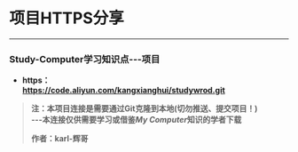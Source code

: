 # 项目HTTPS分享

---

### Study-Computer学习知识点---项目
  - **https：**  
  **https://code.aliyun.com/kangxianghui/studywrod.git**  
> **注：本项目连接是需要通过Git克隆到本地(切勿推送、提交项目！)**  
> **---本连接仅供需要学习或借鉴*****My Computer*****知识的学者下载**  
>   
> **作者：karl-辉哥**
